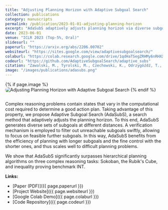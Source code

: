 ```yaml
---
title: "Adjusting Planning Horizon with Adaptive Subgoal Search"
collection: publications
category: manuscripts
permalink: /publication/2023-01-01-adjusting-planning-horizon
excerpt: "AdaSubS adaptively adjusts planning horizon via diverse subgoals + fast reachability filtering; efficient on Sokoban, Rubik's Cube, INT."
date: 2023-06-01
venue: "ICLR 2023 (Top-5%, Oral)"
slidesurl: ""
paperurl: "https://arxiv.org/abs/2206.00702"
websiteurl: "https://sites.google.com/view/adaptivesubgoalsearch/"
colaburl: "https://colab.research.google.com/drive/1qdHaTSegZRHMy6nRHXXFjY0DjKSTZQ0x?usp=sharing"
codeurl: "https://github.com/AdaptiveSubgoalSearch/adaptive_subs"
citation: "Zawalski, M., Tyrolski, M., Czechowski, K., Odrzygóźdź, T., Stachura, D., Piękos, P., Wu, Y., Kuciński, Ł., & Miłoś, P. (2022). Fast and precise: Adjusting planning horizon with adaptive subgoal search. arXiv preprint arXiv:2206.00702."
image: "/images/publications/adasubs.png"
---
```


{% if page.image %}
<img src="{{ page.image }}" alt="Adjusting Planning Horizon with Adaptive Subgoal Search" style="max-width: 420px; border-radius: 8px; margin-bottom: 1em;" />
{% endif %}

Complex reasoning problems contain states that vary in the computational cost required to determine a good action plan. Taking advantage of this property, we propose Adaptive Subgoal Search (AdaSubS), a search method that adaptively adjusts the planning horizon. To this end, AdaSubS generates diverse sets of subgoals at different distances. A verification mechanism is employed to filter out unreachable subgoals swiftly, allowing to focus on feasible further subgoals. In this way, AdaSubS benefits from the efficiency of planning with longer subgoals and the fine control with the shorter ones, and thus scales well to difficult planning problems.

We show that AdaSubS significantly surpasses hierarchical planning algorithms on three complex reasoning tasks: Sokoban, the Rubik's Cube, and inequality proving benchmark INT.

**Links:**
- [Paper (PDF)]({{ page.paperurl }})
- [Project Website]({{ page.websiteurl }})
- [Google Colab Demo]({{ page.colaburl }})
- [Code Repository]({{ page.codeurl }})
